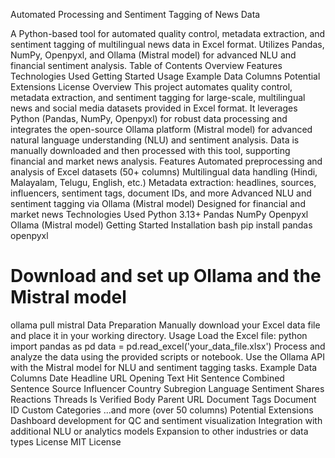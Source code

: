 Automated Processing and Sentiment Tagging of News Data

A Python-based tool for automated quality control, metadata extraction, and sentiment tagging of multilingual news data in Excel format. Utilizes Pandas, NumPy, Openpyxl, and Ollama (Mistral model) for advanced NLU and financial sentiment analysis.
Table of Contents
Overview
Features
Technologies Used
Getting Started
Usage
Example Data Columns
Potential Extensions
License
Overview
This project automates quality control, metadata extraction, and sentiment tagging for large-scale, multilingual news and social media datasets provided in Excel format. It leverages Python (Pandas, NumPy, Openpyxl) for robust data processing and integrates the open-source Ollama platform (Mistral model) for advanced natural language understanding (NLU) and sentiment analysis. Data is manually downloaded and then processed with this tool, supporting financial and market news analysis.
Features
Automated preprocessing and analysis of Excel datasets (50+ columns)
Multilingual data handling (Hindi, Malayalam, Telugu, English, etc.)
Metadata extraction: headlines, sources, influencers, sentiment tags, document IDs, and more
Advanced NLU and sentiment tagging via Ollama (Mistral model)
Designed for financial and market news
Technologies Used
Python 3.13+
Pandas
NumPy
Openpyxl
Ollama (Mistral model)
Getting Started
Installation
bash
pip install pandas openpyxl
# Download and set up Ollama and the Mistral model
ollama pull mistral
Data Preparation
Manually download your Excel data file and place it in your working directory.
Usage
Load the Excel file:
python
import pandas as pd
data = pd.read_excel('your_data_file.xlsx')
Process and analyze the data using the provided scripts or notebook.
Use the Ollama API with the Mistral model for NLU and sentiment tagging tasks.
Example Data Columns
Date
Headline
URL
Opening Text
Hit Sentence
Combined Sentence
Source
Influencer
Country
Subregion
Language
Sentiment
Shares
Reactions
Threads
Is Verified
Body
Parent URL
Document Tags
Document ID
Custom Categories
...and more (over 50 columns)
Potential Extensions
Dashboard development for QC and sentiment visualization
Integration with additional NLU or analytics models
Expansion to other industries or data types
License
MIT License
